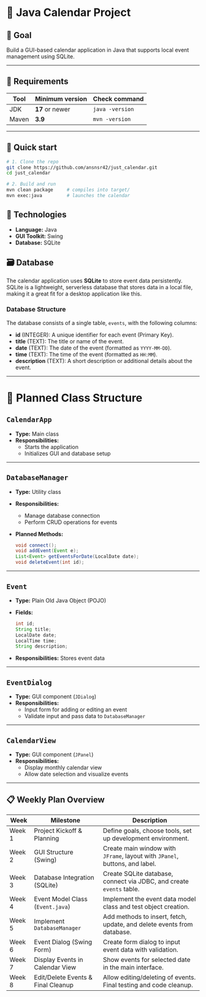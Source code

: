 # 📅 Java Calendar Project

## 🎯 Goal

Build a GUI-based calendar application in Java that supports local event management using SQLite. 

---

## 🔧 Requirements

| Tool  | Minimum version | Check command        |
|-------|-----------------|----------------------|
| JDK   | **17** or newer | `java -version`      |
| Maven | **3.9**         | `mvn -version`       |

---

## 🚀 Quick start

```bash
# 1. Clone the repo
git clone https://github.com/ansnsr42/just_calendar.git
cd just_calendar

# 2. Build and run
mvn clean package     # compiles into target/
mvn exec:java         # launches the calendar

```
## 🧰 Technologies

- **Language:** Java 
- **GUI Toolkit:** Swing
- **Database:** SQLite

## 🗃 Database

The calendar application uses **SQLite** to store event data persistently. SQLite is a lightweight, serverless database that stores data in a local file, making it a great fit for a desktop application like this.

### Database Structure

The database consists of a single table, `events`, with the following columns:

- **id** (INTEGER): A unique identifier for each event (Primary Key).
- **title** (TEXT): The title or name of the event.
- **date** (TEXT): The date of the event (formatted as `YYYY-MM-DD`).
- **time** (TEXT): The time of the event (formatted as `HH:MM`).
- **description** (TEXT): A short description or additional details about the event.
---

# 🧩 Planned Class Structure

## `CalendarApp`

- **Type:** Main class  
- **Responsibilities:**
  - Starts the application
  - Initializes GUI and database setup

---

## `DatabaseManager`

- **Type:** Utility class  
- **Responsibilities:**
  - Manage database connection
  - Perform CRUD operations for events

- **Planned Methods:**

  ```java
  void connect();
  void addEvent(Event e);
  List<Event> getEventsForDate(LocalDate date);
  void deleteEvent(int id);
  ```

---

## `Event`

- **Type:** Plain Old Java Object (POJO)  
- **Fields:**

  ```java
  int id;
  String title;
  LocalDate date;
  LocalTime time;
  String description;
  ```

- **Responsibilities:** Stores event data

---

## `EventDialog`

- **Type:** GUI component (`JDialog`)  
- **Responsibilities:**
  - Input form for adding or editing an event
  - Validate input and pass data to `DatabaseManager`

---

## `CalendarView`

- **Type:** GUI component (`JPanel`)  
- **Responsibilities:**
  - Display monthly calendar view
  - Allow date selection and visualize events

---



## 📋 Weekly Plan Overview

| Week      | Milestone                         | Description                                                                  |
|-----------|------------------------------------|------------------------------------------------------------------------------|
| Week 1    | Project Kickoff & Planning         | Define goals, choose tools, set up development environment.                 |
| Week 2    | GUI Structure (Swing)              | Create main window with `JFrame`, layout with `JPanel`, buttons, and label. |
| Week 3    | Database Integration (SQLite)      | Create SQLite database, connect via JDBC, and create `events` table.        |
| Week 4    | Event Model Class (`Event.java`)   | Implement the event data model class and test object creation.              |
| Week 5    | Implement `DatabaseManager`        | Add methods to insert, fetch, update, and delete events from database.      |
| Week 6    | Event Dialog (Swing Form)          | Create form dialog to input event data with validation.                     |
| Week 7    | Display Events in Calendar View    | Show events for selected date in the main interface.                        |
| Week 8    | Edit/Delete Events & Final Cleanup | Allow editing/deleting of events. Final testing and code cleanup.           |
